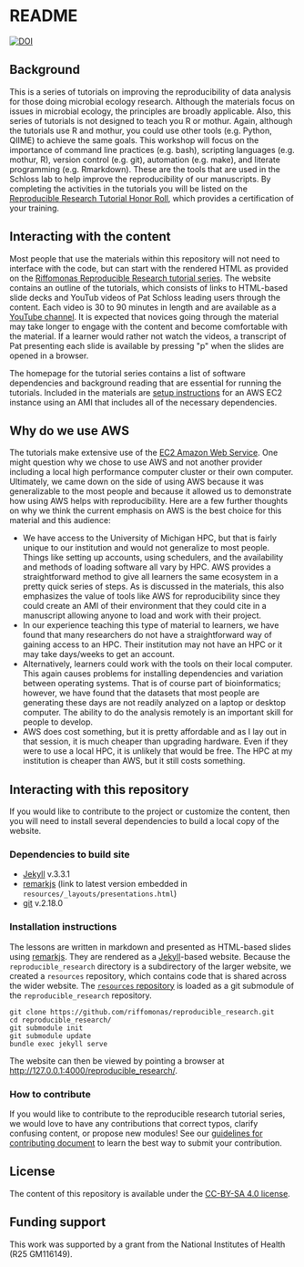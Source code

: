 README
=======

[![DOI](https://zenodo.org/badge/DOI/10.5281/zenodo.1404230.svg)](https://doi.org/10.5281/zenodo.1404230)

## Background
This is a series of tutorials on improving the reproducibility of data analysis for those doing microbial ecology research. Although the materials focus on issues in microbial ecology, the principles are broadly applicable. Also, this series of tutorials is not designed to teach you R or mothur. Again, although the tutorials use R and mothur, you could use other tools (e.g. Python, QIIME) to achieve the same goals. This workshop will focus on the importance of command line practices (e.g. bash), scripting languages (e.g. mothur, R), version control (e.g. git), automation (e.g. make), and literate programming (e.g. Rmarkdown). These are the tools that are used in the Schloss lab to help improve the reproducibility of our manuscripts. By completing the activities in the tutorials you will be listed on the [Reproducible Research Tutorial Honor Roll](https://www.riffomonas.org/reproducible_research/honor_roll), which provides a certification of your training.


## Interacting with the content
Most people that use the materials within this repository will not need to interface with the code, but can start with the rendered HTML as provided on the [Riffomonas Reproducible Research tutorial series](http://www.riffomonas.org/reproducible_research/). The website contains an outline of the tutorials, which consists of links to HTML-based slide decks and YouTub videos of Pat Schloss leading users through the content. Each video is 30 to 90 minutes in length and are available as a [YouTube channel](https://www.youtube.com/watch?v=CfO_f6a3XSo&list=PLmNrK_nkqBpL0d2E26TqPkmTAfelYKbQX). It is expected that novices going through the material may take longer to engage with the content and become comfortable with the material. If a learner would rather not watch the videos, a transcript of Pat presenting each slide is available by pressing "p" when the slides are opened in a browser.

The homepage for the tutorial series contains a list of software dependencies and background reading that are essential for running the tutorials. Included in the materials are [setup instructions](http://www.riffomonas.org/reproducible_research/hpc/#1) for an AWS EC2 instance using an AMI that includes all of the necessary dependencies.


## Why do we use AWS
The tutorials make extensive use of the [EC2 Amazon Web Service](https://aws.amazon.com/ec2/?hp=tile&so-exp=below). One might question why we chose to use AWS and not another provider including a local high performance computer cluster or their own computer. Ultimately, we came down on the side of using AWS because it was generalizable to the most people and because it allowed us to demonstrate how using AWS helps with reproducibility. Here are a few further thoughts on why we think the current emphasis on AWS is the best choice for this material and this audience:

* We have access to the University of Michigan HPC, but that is fairly unique to our institution and would not generalize to most people. Things like setting up accounts, using schedulers, and the availability and methods of loading software all vary by HPC. AWS provides a straightforward method to give all learners the same ecosystem in a pretty quick series of steps. As is discussed in the materials, this also emphasizes the value of tools like AWS for reproducibility since they could create an AMI of their environment that they could cite in a manuscript allowing anyone to load and work with their project.
* In our experience teaching this type of material to learners, we have found that many researchers do not have a straightforward way of gaining access to an HPC. Their institution may not have an HPC or it may take days/weeks to get an account.
* Alternatively, learners could work with the tools on their local computer. This again causes problems for installing dependencies and variation between operating systems. That is of course part of bioinformatics; however, we have found that the datasets that most people are generating these days are not readily analyzed on a laptop or desktop computer. The ability to do the analysis remotely is an important skill for people to develop.
* AWS does cost something, but it is pretty affordable and as I lay out in that session, it is much cheaper than upgrading hardware. Even if they were to use a local HPC, it is unlikely that would be free. The HPC at my institution is cheaper than AWS, but it still costs something.



## Interacting with this repository
If you would like to contribute to the project or customize the content, then you will need to install several dependencies to build a local copy of the website.

### Dependencies to build site
* [Jekyll](https://jekyllrb.com) v.3.3.1
* [remarkjs](https://remarkjs.com/downloads/remark-latest.min.js) (link to latest version embedded in `resources/_layouts/presentations.html`)
* [git](https://git-scm.com) v.2.18.0

### Installation instructions
The lessons are written in markdown and presented as HTML-based slides using [remarkjs](https://remarkjs.com/downloads/remark-latest.min.js). They are rendered as a [Jekyll](https://jekyllrb.com)-based website. Because the `reproducible_research` directory is a subdirectory of the larger website, we created a `resources` repository, which contains code that is shared across the wider website. The [`resources` repository]() is loaded as a git submodule of the `reproducible_research` repository.

```
git clone https://github.com/riffomonas/reproducible_research.git
cd reproducible_research/
git submodule init
git submodule update
bundle exec jekyll serve
```

The website can then be viewed by pointing a browser at http://127.0.0.1:4000/reproducible_research/.


### How to contribute
If you would like to contribute to the reproducible research tutorial series, we would love to have any contributions that correct typos, clarify confusing content, or propose new modules! See our [guidelines for contributing document](https://github.com/riffomonas/reproducible_research/blob/gh-pages/CONTRIBUTING.md) to learn the best way to submit your contribution.


## License
The content of this repository is available under the [CC-BY-SA 4.0 license](https://github.com/riffomonas/reproducible_research/blob/gh-pages/LICENSE.md).


## Funding support
This work was supported by a grant from the National Institutes of Health (R25 GM116149).
